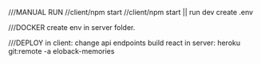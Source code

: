 ///MANUAL RUN
//client/npm start
//client/npm start || run dev
create .env

///DOCKER
create env in server folder.

///DEPLOY
in client:
change api endpoints
build react
in server:
heroku git:remote -a eloback-memories
